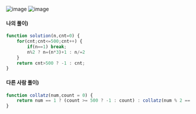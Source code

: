 ![image](https://user-images.githubusercontent.com/87289383/131249951-45da87bd-1b21-456d-ad9d-42de7ec535fa.png)
![image](https://user-images.githubusercontent.com/87289383/131249976-700f6b0e-b6e0-4042-924d-11279db87834.png)

#### 나의 풀이)
```javascript
function solution(n,cnt=0) {
    for(cnt;cnt<=500;cnt++) {
        if(n==1) break;
        n%2 ? n=(n*3)+1 : n/=2
    }
    return cnt>500 ? -1 : cnt;
}
```

#### 다른 사람 풀이)
```javascript
function collatz(num,count = 0) {
    return num == 1 ? (count >= 500 ? -1 : count) : collatz(num % 2 == 0 ? num / 2 : num * 3 + 1,++count);
}
```
